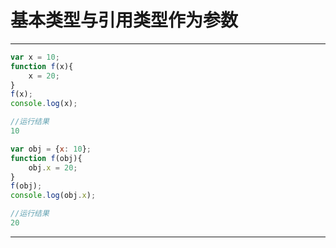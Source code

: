 # 基本类型与引用类型作为参数

---



~~~javascript
var x = 10;
function f(x){
    x = 20;
}
f(x);
console.log(x);

//运行结果
10
~~~



~~~javascript
var obj = {x: 10};
function f(obj){
    obj.x = 20;
}
f(obj);
console.log(obj.x);

//运行结果
20
~~~



---

